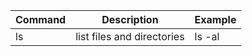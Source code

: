 | Command | Description | Example |
| ------- | ----------- | ------- |
| ls	  |	list files and directories | ls -al | 